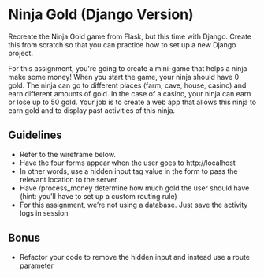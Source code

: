 # Ninja Gold (Django Version)
Recreate the Ninja Gold game from Flask, but this time with Django.  Create this from scratch so that you can practice how to set up a new Django project.

For this assignment, you're going to create a mini-game that helps a ninja make some money! When you start the game, your ninja should have 0 gold. The ninja can go to different places (farm, cave, house, casino) and earn different amounts of gold. In the case of a casino, your ninja can earn or lose up to 50 gold. Your job is to create a web app that allows this ninja to earn gold and to display past activities of this ninja.

## Guidelines
* Refer to the wireframe below.
* Have the four forms appear when the user goes to http://localhost
* In other words, use a hidden input tag value in the form to pass the relevant location to the server
* Have /process_money determine how much gold the user should have (hint: you’ll have to set up a custom routing rule)
* For this assignment, we’re not using a database. Just save the activity logs in session

## Bonus
* Refactor your code to remove the hidden input and instead use a route parameter
